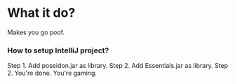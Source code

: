 # What it do?
Makes you go poof.

### How to setup IntelliJ project?
Step 1. Add poseidon.jar as library.
Step 2. Add Essentials.jar as library.
Step 2. You're done. You're gaming.